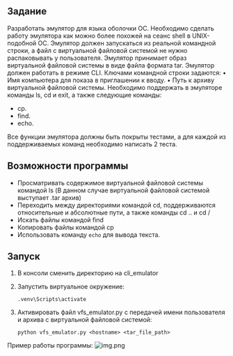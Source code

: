 ## Задание 
Разработать эмулятор для языка оболочки ОС. Необходимо сделать работу
эмулятора как можно более похожей на сеанс shell в UNIX-подобной ОС.
Эмулятор должен запускаться из реальной командной строки, а файл с
виртуальной файловой системой не нужно распаковывать у пользователя.
Эмулятор принимает образ виртуальной файловой системы в виде файла формата
tar. Эмулятор должен работать в режиме CLI.
Ключами командной строки задаются:
• Имя компьютера для показа в приглашении к вводу.
• Путь к архиву виртуальной файловой системы.
Необходимо поддержать в эмуляторе команды ls, cd и exit, а также
следующие команды:
* cp.
*  find.
* echo.

Все функции эмулятора должны быть покрыты тестами, а для каждой из
поддерживаемых команд необходимо написать 2 теста.

## Возможности программы

- Просматривать содержимое виртуальной файловой системы командой ls (В данном случае виртуальной файловой системой выступает .tar архив)
- Переходить между директориями командой cd, поддерживаются относительные и абсолютные пути, а также команды cd .. и cd /
- Искать файлы командой find
- Копировать файлы командой cp
- Использовать команду `echo` для вывода текста.
## Запуск
1. В консоли сменить директорию на cli_emulator
2. Запустить виртуальное окружение:
    ```commandline
    .venv\Scripts\activate
    ```

3. Активировать файл vfs_emulator.py с передачей имени пользователя и архива с виртуальной файловой системой:
    ```commandline
    python vfs_emulator.py <hostname> <tar_file_path>
    ```
Пример работы программы:
![img.png](Assets/main.png)
